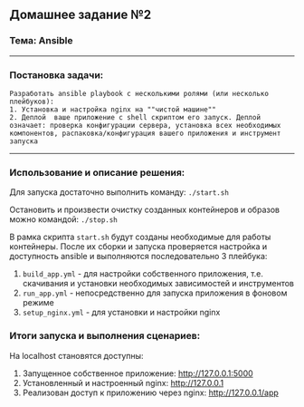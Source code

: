 ## Домашнее задание №2

### **Тема:** Ansible

---

### **Постановка задачи:**
```
Разработать ansible playbook с несколькими ролями (или несколько плейбуков):
1. Установка и настройка nginx на ""чистой машине"" 
2. Деплой  ваше приложение с shell скриптом его запуск. Деплой означает: проверка конфигурации сервера, установка всех необходимых компонентов, распаковка/конфигурация вашего приложения и инструмент запуска
```

---

### **Использование и описание решения:**

Для запуска достаточно выполнить команду: `./start.sh`

Остановить и произвести очистку созданных контейнеров и образов можно командой: `./stop.sh`

В рамка скрипта `start.sh` будут созданы необходимые для работы контейнеры. После их сборки и запуска проверяется настройка и доступность ansible и выполняются последовательно 3 плейбука:

1. `build_app.yml` - для настройки собственного приложения, т.е. скачивания и установки необходимых зависимостей и инструментов
2. `run_app.yml` - непосредственно для запуска приложения в фоновом режиме
3. `setup_nginx.yml` - для установки и настройки nginx


### **Итоги запуска и выполнения сценариев:**

На localhost становятся доступны:

1. Запущенное собственное приложение: http://127.0.0.1:5000
2. Установленный и настроенный nginx: http://127.0.0.1
3. Реализован доступ к приложению через nginx: http://127.0.0.1/app
